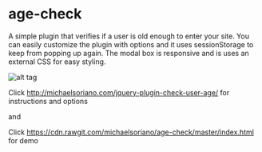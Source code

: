 # age-check

A simple plugin that verifies if a user is old enough to enter your site. You can easily customize the plugin with options and it uses sessionStorage to keep from popping up again. The modal box is responsive and is uses an external CSS for easy styling.

![alt tag](http://cdn.fearlessflyer.com/wp-content/uploads/2015/03/age-check-demo.gif)

Click http://michaelsoriano.com/jquery-plugin-check-user-age/ for instructions and options

and 

Click https://cdn.rawgit.com/michaelsoriano/age-check/master/index.html for demo

